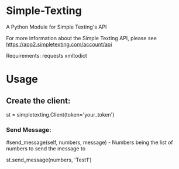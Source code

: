 # Simple-Texting
A Python Module for Simple Texting's API 

For more information about the Simple Texting API, please see https://app2.simpletexting.com/account/api

Requirements:
  requests
  xmltodict
  
# Usage

## Create the client:

st = simpletexting.Client(token='your_token')

### Send Message:

#send_message(self, numbers, message) - Numbers being the list of numbers to send the message to

st.send_message(numbers, 'Test1')
